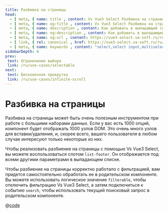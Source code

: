 ```yaml
---
title: Разбивка на страницы
head:
  - [ meta, { name: title , content: Vs Vue3 Select Разбивка на страницы} ]
  - [ meta, { name: og:title , content: Vs Vue3 Select Разбивка на страницы} ]
  - [ meta, { name: description , content: Как добавить в выпадающий список компонента Vs Vue3 Select постраничную навигацию } ]
  - [ meta, { name: og:description , content: Как добавить в выпадающий список компонента Vs Vue3 Select постраничную навигацию } ]
  - [ meta, { name: og:url , content: https://vue3-select.va-soft.ru/ru/use-cases/pagination/ } ]
  - [ link, { rel: canonical , href: https://vue3-select.va-soft.ru/ru/use-cases/pagination/ } ]
  - [ meta, { name: keywords , content: "select,select input,multiselect,vue,vue3,vue3 component,vue3 select,dropdown"} ]
sidebarDepth: 0
prev:
 text: Ограничение выбора
 link: /ru/use-cases/selectable
next:
 text: Бесконечная прокрутка
 link: /ru/use-cases/infinite-scroll
---
```


# Разбивка на страницы

Разбивка на страницы может быть очень полезным инструментом при работе с большими наборами данных. Если у вас есть 1000 
опций, компонент будет отображать 1000 узлов DOM. Это очень много узлов для вставки/удаления, и, скорее всего, вашего
пользователя в любом случае интересуют только некоторые из них.

Чтобы реализовать разбиение на страницы с помощью Vs Vue3 Select, вы можете воспользоваться слотом `list-footer`. Он
отображается под всеми другими параметрами в выпадающем списке.

Чтобы разбиение на страницы корректно работало с фильтрацией, вам придется самостоятельно обработать ee в родительском 
компоненте. Вы можете использовать логическое значение `filterable`, чтобы отключить фильтрацию Vs Vue3 Select, а затем 
подключиться к событию `search`, чтобы использовать текущий поисковый запрос в родительском компоненте.

<Paginated />

@[code](../../../.vuepress/components/Paginated.vue)
